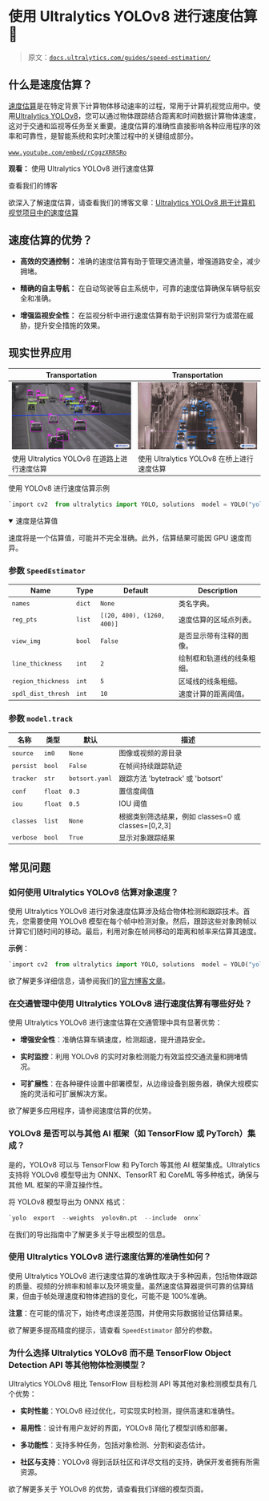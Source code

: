 # 使用 Ultralytics YOLOv8 进行速度估算 🚀

> 原文：[`docs.ultralytics.com/guides/speed-estimation/`](https://docs.ultralytics.com/guides/speed-estimation/)

## 什么是速度估算？

[速度估算](https://www.ultralytics.com/blog/ultralytics-yolov8-for-speed-estimation-in-computer-vision-projects)是在特定背景下计算物体移动速率的过程，常用于计算机视觉应用中。使用[Ultralytics YOLOv8](https://github.com/ultralytics/ultralytics/)，您可以通过物体跟踪结合距离和时间数据计算物体速度，这对于交通和监视等任务至关重要。速度估算的准确性直接影响各种应用程序的效率和可靠性，是智能系统和实时决策过程中的关键组成部分。

[`www.youtube.com/embed/rCggzXRRSRo`](https://www.youtube.com/embed/rCggzXRRSRo)

**观看：** 使用 Ultralytics YOLOv8 进行速度估算

查看我们的博客

欲深入了解速度估算，请查看我们的博客文章：[Ultralytics YOLOv8 用于计算机视觉项目中的速度估算](https://www.ultralytics.com/blog/ultralytics-yolov8-for-speed-estimation-in-computer-vision-projects)

## 速度估算的优势？

+   **高效的交通控制：** 准确的速度估算有助于管理交通流量，增强道路安全，减少拥堵。

+   **精确的自主导航：** 在自动驾驶等自主系统中，可靠的速度估算确保车辆导航安全和准确。

+   **增强监视安全性：** 在监视分析中进行速度估算有助于识别异常行为或潜在威胁，提升安全措施的效果。

## 现实世界应用

| Transportation | Transportation |
| --- | --- |
| ![使用 Ultralytics YOLOv8 在道路上进行速度估算](img/7443c79357e6d19107820f7bced00241.png) | ![使用 Ultralytics YOLOv8 在桥上进行速度估算](img/b74c8f9b19ff47e0b87fc173a600c844.png) |
| 使用 Ultralytics YOLOv8 在道路上进行速度估算 | 使用 Ultralytics YOLOv8 在桥上进行速度估算 |

使用 YOLOv8 进行速度估算示例

```py
`import cv2  from ultralytics import YOLO, solutions  model = YOLO("yolov8n.pt") names = model.model.names  cap = cv2.VideoCapture("path/to/video/file.mp4") assert cap.isOpened(), "Error reading video file" w, h, fps = (int(cap.get(x)) for x in (cv2.CAP_PROP_FRAME_WIDTH, cv2.CAP_PROP_FRAME_HEIGHT, cv2.CAP_PROP_FPS))  # Video writer video_writer = cv2.VideoWriter("speed_estimation.avi", cv2.VideoWriter_fourcc(*"mp4v"), fps, (w, h))  line_pts = [(0, 360), (1280, 360)]  # Init speed-estimation obj speed_obj = solutions.SpeedEstimator(     reg_pts=line_pts,     names=names,     view_img=True, )  while cap.isOpened():     success, im0 = cap.read()     if not success:         print("Video frame is empty or video processing has been successfully completed.")         break      tracks = model.track(im0, persist=True, show=False)      im0 = speed_obj.estimate_speed(im0, tracks)     video_writer.write(im0)  cap.release() video_writer.release() cv2.destroyAllWindows()` 
```

<details class="warning" open="open"><summary>速度是估算值</summary>

速度将是一个估算值，可能并不完全准确。此外，估算结果可能因 GPU 速度而异。</details>

### 参数 `SpeedEstimator`

| Name | Type | Default | Description |
| --- | --- | --- | --- |
| `names` | `dict` | `None` | 类名字典。 |
| `reg_pts` | `list` | `[(20, 400), (1260, 400)]` | 速度估算的区域点列表。 |
| `view_img` | `bool` | `False` | 是否显示带有注释的图像。 |
| `line_thickness` | `int` | `2` | 绘制框和轨道线的线条粗细。 |
| `region_thickness` | `int` | `5` | 区域线的线条粗细。 |
| `spdl_dist_thresh` | `int` | `10` | 速度计算的距离阈值。 |

### 参数 `model.track`

| 名称 | 类型 | 默认 | 描述 |
| --- | --- | --- | --- |
| `source` | `im0` | `None` | 图像或视频的源目录 |
| `persist` | `bool` | `False` | 在帧间持续跟踪轨迹 |
| `tracker` | `str` | `botsort.yaml` | 跟踪方法 'bytetrack' 或 'botsort' |
| `conf` | `float` | `0.3` | 置信度阈值 |
| `iou` | `float` | `0.5` | IOU 阈值 |
| `classes` | `list` | `None` | 根据类别筛选结果，例如 classes=0 或 classes=[0,2,3] |
| `verbose` | `bool` | `True` | 显示对象跟踪结果 |

## 常见问题

### 如何使用 Ultralytics YOLOv8 估算对象速度？

使用 Ultralytics YOLOv8 进行对象速度估算涉及结合物体检测和跟踪技术。首先，您需要使用 YOLOv8 模型在每个帧中检测对象。然后，跟踪这些对象跨帧以计算它们随时间的移动。最后，利用对象在帧间移动的距离和帧率来估算其速度。

**示例**：

```py
`import cv2  from ultralytics import YOLO, solutions  model = YOLO("yolov8n.pt") names = model.model.names  cap = cv2.VideoCapture("path/to/video/file.mp4") w, h, fps = (int(cap.get(x)) for x in (cv2.CAP_PROP_FRAME_WIDTH, cv2.CAP_PROP_FRAME_HEIGHT, cv2.CAP_PROP_FPS)) video_writer = cv2.VideoWriter("speed_estimation.avi", cv2.VideoWriter_fourcc(*"mp4v"), fps, (w, h))  # Initialize SpeedEstimator speed_obj = solutions.SpeedEstimator(     reg_pts=[(0, 360), (1280, 360)],     names=names,     view_img=True, )  while cap.isOpened():     success, im0 = cap.read()     if not success:         break     tracks = model.track(im0, persist=True, show=False)     im0 = speed_obj.estimate_speed(im0, tracks)     video_writer.write(im0)  cap.release() video_writer.release() cv2.destroyAllWindows()` 
```

欲了解更多详细信息，请参阅我们的[官方博客文章](https://www.ultralytics.com/blog/ultralytics-yolov8-for-speed-estimation-in-computer-vision-projects)。

### 在交通管理中使用 Ultralytics YOLOv8 进行速度估算有哪些好处？

使用 Ultralytics YOLOv8 进行速度估算在交通管理中具有显著优势：

+   **增强安全性**：准确估算车辆速度，检测超速，提升道路安全。

+   **实时监控**：利用 YOLOv8 的实时对象检测能力有效监控交通流量和拥堵情况。

+   **可扩展性**：在各种硬件设置中部署模型，从边缘设备到服务器，确保大规模实施的灵活和可扩展解决方案。

欲了解更多应用程序，请参阅速度估算的优势。

### YOLOv8 是否可以与其他 AI 框架（如 TensorFlow 或 PyTorch）集成？

是的，YOLOv8 可以与 TensorFlow 和 PyTorch 等其他 AI 框架集成。Ultralytics 支持将 YOLOv8 模型导出为 ONNX、TensorRT 和 CoreML 等多种格式，确保与其他 ML 框架的平滑互操作性。

将 YOLOv8 模型导出为 ONNX 格式：

```py
`yolo  export  --weights  yolov8n.pt  --include  onnx` 
```

在我们的导出指南中了解更多关于导出模型的信息。

### 使用 Ultralytics YOLOv8 进行速度估算的准确性如何？

使用 Ultralytics YOLOv8 进行速度估算的准确性取决于多种因素，包括物体跟踪的质量、视频的分辨率和帧率以及环境变量。虽然速度估算器提供可靠的估算结果，但由于帧处理速度和物体遮挡的变化，可能不是 100%准确。

**注意**：在可能的情况下，始终考虑误差范围，并使用实际数据验证估算结果。

欲了解更多提高精度的提示，请查看 `SpeedEstimator` 部分的参数。

### 为什么选择 Ultralytics YOLOv8 而不是 TensorFlow Object Detection API 等其他物体检测模型？

Ultralytics YOLOv8 相比 TensorFlow 目标检测 API 等其他对象检测模型具有几个优势：

+   **实时性能**：YOLOv8 经过优化，可实现实时检测，提供高速和准确性。

+   **易用性**：设计有用户友好的界面，YOLOv8 简化了模型训练和部署。

+   **多功能性**：支持多种任务，包括对象检测、分割和姿态估计。

+   **社区与支持**：YOLOv8 得到活跃社区和详尽文档的支持，确保开发者拥有所需资源。

欲了解更多关于 YOLOv8 的优势，请查看我们详细的模型页面。
